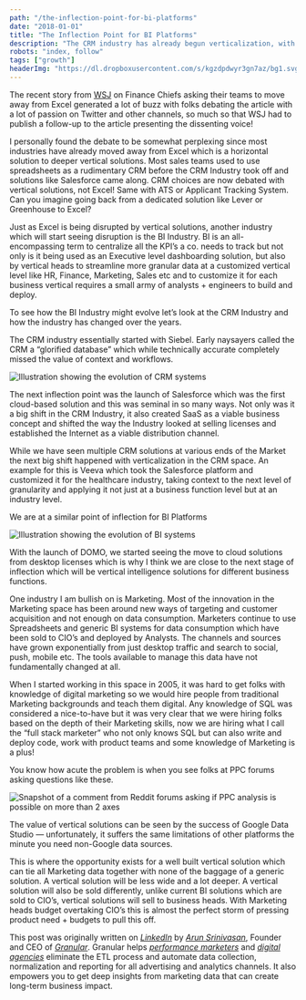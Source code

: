 ```yaml
---
path: "/the-inflection-point-for-bi-platforms"
date: "2018-01-01"
title: "The Inflection Point for BI Platforms"
description: "The CRM industry has already begun verticalization, with the success of Veeva. The BI industry is set to be verticalized too, starting with marketing."
robots: "index, follow"
tags: ["growth"]
headerImg: "https://dl.dropboxusercontent.com/s/kgzdpdwyr3gn7az/bg1.svg?dl=1"
---
```


The recent story from
[WSJ](https://www.wsj.com/articles/stop-using-excel-finance-chiefs-tell-staffs-1511346601)
on Finance Chiefs asking their teams to move away from Excel generated a lot of
buzz with folks debating the article with a lot of passion on Twitter and other
channels, so much so that WSJ had to publish a follow-up to the article
presenting the dissenting voice!

I personally found the debate to be somewhat perplexing since most industries
have already moved away from Excel which is a horizontal solution to deeper
vertical solutions. Most sales teams used to use spreadsheets as a rudimentary
CRM before the CRM Industry took off and solutions like Salesforce came along.
CRM choices are now debated with vertical solutions, not Excel! Same with ATS or
Applicant Tracking System. Can you imagine going back from a dedicated solution
like Lever or Greenhouse to Excel?

Just as Excel is being disrupted by vertical solutions, another industry which
will start seeing disruption is the BI Industry. BI is an all-encompassing term
to centralize all the KPI’s a co. needs to track but not only is it being used
as an Executive level dashboarding solution, but also by vertical heads to
streamline more granular data at a customized vertical level like HR, Finance,
Marketing, Sales etc and to customize it for each business vertical requires a
small army of analysts + engineers to build and deploy.

To see how the BI Industry might evolve let’s look at the CRM Industry and how
the industry has changed over the years.

The CRM industry essentially started with Siebel. Early naysayers called the CRM
a “glorified database” which while technically accurate completely missed the
value of context and workflows.

![Illustration showing the evolution of CRM systems](https://cdn-images-1.medium.com/max/800/0*8bW2MgUia_mhecKo.png "The Evolution of CRM Systems")

The next inflection point was the launch of Salesforce which was the first
cloud-based solution and this was seminal in so many ways. Not only was it a big
shift in the CRM Industry, it also created SaaS as a viable business concept and
shifted the way the Industry looked at selling licenses and established the
Internet as a viable distribution channel.

While we have seen multiple CRM solutions at various ends of the Market the next
big shift happened with verticalization in the CRM space. An example for this is
Veeva which took the Salesforce platform and customized it for the healthcare
industry, taking context to the next level of granularity and applying it not
just at a business function level but at an industry level.

We are at a similar point of inflection for BI Platforms

![Illustration showing the evolution of BI systems](https://cdn-images-1.medium.com/max/800/0*HsgW8hlAzNmE6bOv.png "The Evolution of BI Systems")

With the launch of DOMO, we started seeing the move to cloud solutions from
desktop licenses which is why I think we are close to the next stage of
inflection which will be vertical intelligence solutions for different business
functions.

One industry I am bullish on is Marketing. Most of the innovation in the
Marketing space has been around new ways of targeting and customer acquisition
and not enough on data consumption. Marketers continue to use Spreadsheets and
generic BI systems for data consumption which have been sold to CIO’s and
deployed by Analysts. The channels and sources have grown exponentially from
just desktop traffic and search to social, push, mobile etc. The tools available
to manage this data have not fundamentally changed at all.

When I started working in this space in 2005, it was hard to get folks with
knowledge of digital marketing so we would hire people from traditional
Marketing backgrounds and teach them digital. Any knowledge of SQL was
considered a nice-to-have but it was very clear that we were hiring folks based
on the depth of their Marketing skills, now we are hiring what I call the “full
stack marketer” who not only knows SQL but can also write and deploy code, work
with product teams and some knowledge of Marketing is a plus!

You know how acute the problem is when you see folks at PPC forums asking
questions like these.

![Snapshot of a comment from Reddit forums asking if PPC analysis is possible on more than 2 axes](https://cdn-images-1.medium.com/max/800/0*YmuCL1T-UGzUgH4Y.png "Should marketers be worrying about R, ggplot and multiple axes?")

The value of vertical solutions can be seen by the success of Google Data Studio
— unfortunately, it suffers the same limitations of other platforms the minute
you need non-Google data sources.

This is where the opportunity exists for a well built vertical solution which
can tie all Marketing data together with none of the baggage of a generic
solution. A vertical solution will be less wide and a lot deeper. A vertical
solution will also be sold differently, unlike current BI solutions which are
sold to CIO’s, vertical solutions will sell to business heads. With Marketing
heads budget overtaking CIO’s this is almost the perfect storm of pressing
product need + budgets to pull this off.

This post was originally written on
_[LinkedIn](https://www.linkedin.com/pulse/inflection-point-bi-platforms-arun-srinivasan/)_
by _[Arun Srinivasan](https://www.linkedin.com/in/arun-srinivasan/)_, Founder
and CEO of _[Granular](https://granularhq.com/)_. Granular helps _[performance
marketers](https://granularhq.com/marketers.html)_ and _[digital
agencies](https://granularhq.com/agencies.html)_ eliminate the ETL process and
automate data collection, normalization and reporting for all advertising and
analytics channels. It also empowers you to get deep insights from marketing
data that can create long-term business impact.
